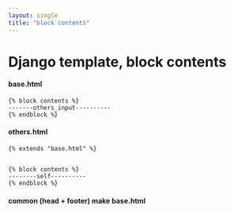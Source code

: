 ```yaml
---
layout: single
title: "block contents"
---
```


# Django template, block contents



#### base.html



```
{% block contents %}
-------others_input----------
{% endblock %}
```





#### others.html



```
{% extends "base.html" %}


{% block contents %}
--------self----------
{% endblock %}
```



#### common (head + footer) make base.html
